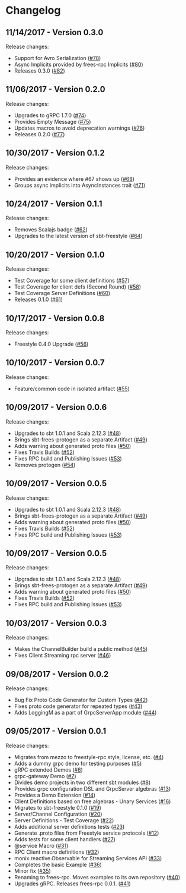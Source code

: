 # Changelog

## 11/14/2017 - Version 0.3.0

Release changes:

* Support for Avro Serialization ([#78](https://github.com/frees-io/freestyle-rpc/pull/78))
* Async Implicits provided by frees-rpc Implicits ([#80](https://github.com/frees-io/freestyle-rpc/pull/80))
* Releases 0.3.0 ([#82](https://github.com/frees-io/freestyle-rpc/pull/82))


## 11/06/2017 - Version 0.2.0

Release changes:

* Upgrades to gRPC 1.7.0 ([#74](https://github.com/frees-io/freestyle-rpc/pull/74))
* Provides Empty Message ([#75](https://github.com/frees-io/freestyle-rpc/pull/75))
* Updates macros to avoid deprecation warnings ([#76](https://github.com/frees-io/freestyle-rpc/pull/76))
* Releases 0.2.0 ([#77](https://github.com/frees-io/freestyle-rpc/pull/77))


## 10/30/2017 - Version 0.1.2

Release changes:

* Provides an evidence where #67 shows up ([#68](https://github.com/frees-io/freestyle-rpc/pull/68))
* Groups async implicits into AsyncInstances trait ([#71](https://github.com/frees-io/freestyle-rpc/pull/71))


## 10/24/2017 - Version 0.1.1

Release changes:

* Removes Scalajs badge ([#62](https://github.com/frees-io/freestyle-rpc/pull/62))
* Upgrades to the latest version of sbt-freestyle ([#64](https://github.com/frees-io/freestyle-rpc/pull/64))


## 10/20/2017 - Version 0.1.0

Release changes:

* Test Coverage for some client definitions ([#57](https://github.com/frees-io/freestyle-rpc/pull/57))
* Test Coverage for client defs (Second Round) ([#58](https://github.com/frees-io/freestyle-rpc/pull/58))
* Test Coverage Server Definitions ([#60](https://github.com/frees-io/freestyle-rpc/pull/60))
* Releases 0.1.0 ([#61](https://github.com/frees-io/freestyle-rpc/pull/61))


## 10/17/2017 - Version 0.0.8

Release changes:

* Freestyle 0.4.0 Upgrade ([#56](https://github.com/frees-io/freestyle-rpc/pull/56))


## 10/10/2017 - Version 0.0.7

Release changes:

* Feature/common code in isolated artifact ([#55](https://github.com/frees-io/freestyle-rpc/pull/55))


## 10/09/2017 - Version 0.0.6

Release changes:

* Upgrades to sbt 1.0.1 and Scala 2.12.3 ([#48](https://github.com/frees-io/freestyle-rpc/pull/48))
* Brings sbt-frees-protogen as a separate Artifact ([#49](https://github.com/frees-io/freestyle-rpc/pull/49))
* Adds warning about generated proto files ([#50](https://github.com/frees-io/freestyle-rpc/pull/50))
* Fixes Travis Builds ([#52](https://github.com/frees-io/freestyle-rpc/pull/52))
* Fixes RPC build and Publishing Issues ([#53](https://github.com/frees-io/freestyle-rpc/pull/53))
* Removes protogen ([#54](https://github.com/frees-io/freestyle-rpc/pull/54))


## 10/09/2017 - Version 0.0.5

Release changes:

* Upgrades to sbt 1.0.1 and Scala 2.12.3 ([#48](https://github.com/frees-io/freestyle-rpc/pull/48))
* Brings sbt-frees-protogen as a separate Artifact ([#49](https://github.com/frees-io/freestyle-rpc/pull/49))
* Adds warning about generated proto files ([#50](https://github.com/frees-io/freestyle-rpc/pull/50))
* Fixes Travis Builds ([#52](https://github.com/frees-io/freestyle-rpc/pull/52))
* Fixes RPC build and Publishing Issues ([#53](https://github.com/frees-io/freestyle-rpc/pull/53))


## 10/09/2017 - Version 0.0.5

Release changes:

* Upgrades to sbt 1.0.1 and Scala 2.12.3 ([#48](https://github.com/frees-io/freestyle-rpc/pull/48))
* Brings sbt-frees-protogen as a separate Artifact ([#49](https://github.com/frees-io/freestyle-rpc/pull/49))
* Adds warning about generated proto files ([#50](https://github.com/frees-io/freestyle-rpc/pull/50))
* Fixes Travis Builds ([#52](https://github.com/frees-io/freestyle-rpc/pull/52))
* Fixes RPC build and Publishing Issues ([#53](https://github.com/frees-io/freestyle-rpc/pull/53))


## 10/03/2017 - Version 0.0.3

Release changes:

* Makes the ChannelBuilder build a public method ([#45](https://github.com/frees-io/freestyle-rpc/pull/45))
* Fixes Client Streaming rpc server ([#46](https://github.com/frees-io/freestyle-rpc/pull/46))


## 09/08/2017 - Version 0.0.2

Release changes:

* Bug Fix  Proto Code Generator for Custom Types ([#42](https://github.com/frees-io/freestyle-rpc/pull/42))
* Fixes proto code generator for repeated types ([#43](https://github.com/frees-io/freestyle-rpc/pull/43))
* Adds LoggingM as a part of GrpcServerApp module ([#44](https://github.com/frees-io/freestyle-rpc/pull/44))


## 09/05/2017 - Version 0.0.1

Release changes:

* Migrates from mezzo to freestyle-rpc style, license, etc. ([#4](https://github.com/frees-io/freestyle-rpc/pull/4))
* Adds a dummy grpc demo for testing purposes ([#5](https://github.com/frees-io/freestyle-rpc/pull/5))
* gRPC extended Demos ([#6](https://github.com/frees-io/freestyle-rpc/pull/6))
* grpc-gateway Demo ([#7](https://github.com/frees-io/freestyle-rpc/pull/7))
* Divides demo projects in two different sbt modules ([#8](https://github.com/frees-io/freestyle-rpc/pull/8))
* Provides grpc configuration DSL and GrpcServer algebras ([#13](https://github.com/frees-io/freestyle-rpc/pull/13))
* Provides a Demo Extension ([#14](https://github.com/frees-io/freestyle-rpc/pull/14))
* Client Definitions based on free algebras - Unary Services  ([#16](https://github.com/frees-io/freestyle-rpc/pull/16))
* Migrates to sbt-freestyle 0.1.0 ([#19](https://github.com/frees-io/freestyle-rpc/pull/19))
* Server/Channel Configuration ([#20](https://github.com/frees-io/freestyle-rpc/pull/20))
* Server Definitions - Test Coverage ([#22](https://github.com/frees-io/freestyle-rpc/pull/22))
* Adds additional server definitions tests ([#23](https://github.com/frees-io/freestyle-rpc/pull/23))
* Generate .proto files from Freestyle service protocols ([#12](https://github.com/frees-io/freestyle-rpc/pull/12))
* Adds tests for some client handlers ([#27](https://github.com/frees-io/freestyle-rpc/pull/27))
* @service Macro ([#31](https://github.com/frees-io/freestyle-rpc/pull/31))
* RPC Client macro definitions ([#32](https://github.com/frees-io/freestyle-rpc/pull/32))
* monix.reactive.Observable for Streaming Services API ([#33](https://github.com/frees-io/freestyle-rpc/pull/33))
* Completes the basic Example ([#36](https://github.com/frees-io/freestyle-rpc/pull/36))
* Minor fix ([#35](https://github.com/frees-io/freestyle-rpc/pull/35))
* Renaming to frees-rpc. Moves examples to its own repository ([#40](https://github.com/frees-io/freestyle-rpc/pull/40))
* Upgrades gRPC. Releases frees-rpc 0.0.1. ([#41](https://github.com/frees-io/freestyle-rpc/pull/41))